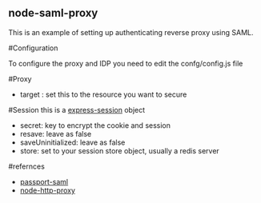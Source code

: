 node-saml-proxy
---
This is an example of setting up authenticating reverse proxy using SAML.

#Configuration

To configure the proxy and IDP you need to edit the confg/config.js file

#Proxy
* target : set this to the resource you want to secure

#Session
this is a [express-session](https://github.com/expressjs/session) object 

* secret: key to encrypt the cookie and session
* resave: leave as false
* saveUninitialized: leave as false
* store: set to your session store object, usually a redis server

#refernces
* [passport-saml](https://github.com/bergie/passport-saml)
* [node-http-proxy](https://github.com/nodejitsu/node-http-proxy)

